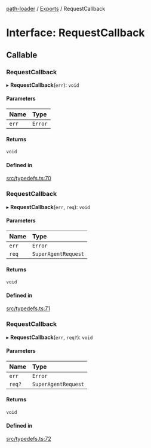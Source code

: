 [path-loader](../README.md) / [Exports](../modules.md) / RequestCallback

# Interface: RequestCallback

## Callable

### RequestCallback

▸ **RequestCallback**(`err`): `void`

#### Parameters

| Name | Type |
| :------ | :------ |
| `err` | `Error` |

#### Returns

`void`

#### Defined in

[src/typedefs.ts:70](https://github.com/rkesters/path-loader/blob/621d5a0/src/typedefs.ts#L70)

### RequestCallback

▸ **RequestCallback**(`err`, `req`): `void`

#### Parameters

| Name | Type |
| :------ | :------ |
| `err` | `Error` |
| `req` | `SuperAgentRequest` |

#### Returns

`void`

#### Defined in

[src/typedefs.ts:71](https://github.com/rkesters/path-loader/blob/621d5a0/src/typedefs.ts#L71)

### RequestCallback

▸ **RequestCallback**(`err`, `req?`): `void`

#### Parameters

| Name | Type |
| :------ | :------ |
| `err` | `Error` |
| `req?` | `SuperAgentRequest` |

#### Returns

`void`

#### Defined in

[src/typedefs.ts:72](https://github.com/rkesters/path-loader/blob/621d5a0/src/typedefs.ts#L72)
